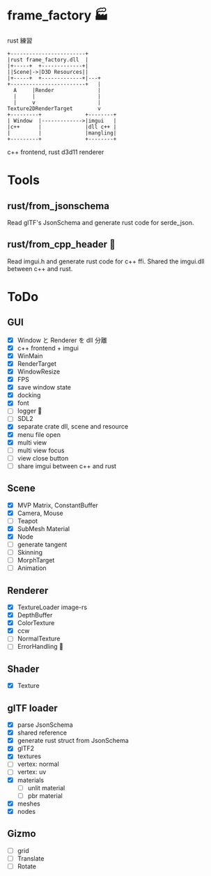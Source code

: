 # frame_factory 🏭
rust 練習

```
+------------------------+
|rust frame_factory.dll  |
|+-----+  +-------------+|
||Scene|->|D3D Resources||
|+-----+  +-------------+|---+
+------------------------+   |
  A     |Render              |
  |     |                    |
  |     v                    |
Texture2DRenderTarget        v
+---------+              +--------+
| Window  |------------->|imgui   |
|c++      |              |dll c++ |
|         |              |mangling|
+---------+              +--------+
```
c++ frontend, rust d3d11 renderer

# Tools
## rust/from_jsonschema

Read glTF's JsonSchema and generate rust code for serde_json.

## rust/from_cpp_header 🔧

Read imgui.h and generate rust code for c++ ffi. Shared the imgui.dll between c++ and rust.

# ToDo
## GUI
* [x] Window と Renderer を dll 分離
* [x] c++ frontend + imgui
* [x] WinMain
* [x] RenderTarget
* [x] WindowResize
* [x] FPS
* [x] save window state
* [x] docking
* [x] font
* [ ] logger 🔧
* [ ] SDL2
* [x] separate crate dll, scene and resource
* [x] menu file open
* [x] multi view
* [ ] multi view focus
* [ ] view close button
* [ ] share imgui between c++ and rust

## Scene
* [x] MVP Matrix, ConstantBuffer
* [x] Camera, Mouse
* [ ] Teapot
* [x] SubMesh Material
* [x] Node
* [ ] generate tangent
* [ ] Skinning
* [ ] MorphTarget
* [ ] Animation

## Renderer
* [x] TextureLoader image-rs
* [x] DepthBuffer
* [x] ColorTexture
* [x] ccw
* [ ] NormalTexture
* [ ] ErrorHandling 🔧

## Shader
* [x] Texture

## glTF loader
* [x] parse JsonSchema
* [x] shared reference
* [x] generate rust struct from JsonSchema
* [x] glTF2
* [x] textures
* [ ] vertex: normal
* [ ] vertex: uv
* [x] materials
    * [ ] unlit material
    * [ ] pbr material
* [x] meshes
* [x] nodes

## Gizmo
* [ ] grid
* [ ] Translate
* [ ] Rotate
